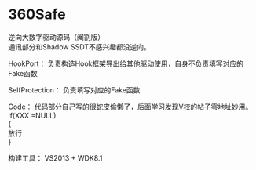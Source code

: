 # 360Safe
逆向大数字驱动源码（阉割版）  
通讯部分和Shadow SSDT不感兴趣都没逆向。

HookPort：
负责构造Hook框架导出给其他驱动使用，自身不负责填写对应的Fake函数

SelfProtection：
负责填写对应的Fake函数

Code：
代码部分自己写的很蛇皮偷懒了，后面学习发现V校的帖子零地址妙用。     
if(XXX =NULL)     
{     
   放行    
}    

构建工具：
VS2013 + WDK8.1

